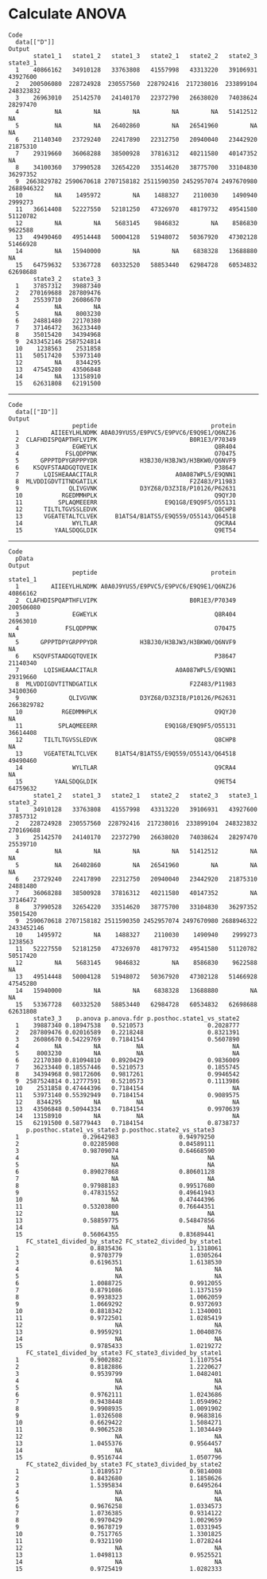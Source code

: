 # Calculate ANOVA 

    Code
      data[["D"]]
    Output
           state1_1   state1_2   state1_3   state2_1   state2_2   state2_3   state3_1
      1    40866162   34910128   33763808   41557998   43313220   39106931   43927600
      2   200506080  228724928  230557560  228792416  217238016  233899104  248323832
      3    26963010   25142570   24140170   22372790   26638020   74038624   28297470
      4          NA         NA         NA         NA         NA   51412512         NA
      5          NA         NA   26402860         NA   26541960         NA         NA
      6    21140340   23729240   22417890   22312750   20940040   23442920   21875310
      7    29319660   36068288   38500928   37816312   40211580   40147352         NA
      8    34100360   37990528   32654220   33514620   38775700   33104830   36297352
      9  2663829782 2590670618 2707158182 2511590350 2452957074 2497670980 2688946322
      10         NA    1495972         NA    1488327    2110030    1490940    2999273
      11   36614408   52227550   52181250   47326970   48179732   49541580   51120782
      12         NA         NA    5683145    9846832         NA    8586830    9622588
      13   49490460   49514448   50004128   51948072   50367920   47302128   51466928
      14         NA   15940000         NA         NA    6838328   13688880         NA
      15   64759632   53367728   60332520   58853440   62984728   60534832   62698688
           state3_2   state3_3
      1    37857312   39887340
      2   270169688  287809476
      3    25539710   26086670
      4          NA         NA
      5          NA    8003230
      6    24881480   22170380
      7    37146472   36233440
      8    35015420   34394968
      9  2433452146 2587524814
      10    1238563    2531858
      11   50517420   53973140
      12         NA    8344295
      13   47545280   43506848
      14         NA   13158910
      15   62631808   62191500

---

    Code
      data[["ID"]]
    Output
                      peptide                                protein
      1         AIIEEYLHLNDMK A0A0J9YUS5/E9PVC5/E9PVC6/E9Q9E1/Q6NZJ6
      2  CLAFHDISPQAPTHFLVIPK                          B0R1E3/P70349
      3               EGWEYLK                                 Q8R404
      4             FSLQDPPNK                                 O70475
      5      GPPPTDPYGRPPPYDR            H3BJ30/H3BJW3/H3BKW0/Q6NVF9
      6    KSQVFSTAADGQTQVEIK                                 P38647
      7       LQISHEAAACITALR                      A0A087WPL5/E9QNN1
      8  MLVDDIGDVTITNDGATILK                          F2Z483/P11983
      9              QLIVGVNK            D3YZ68/D3Z3I8/P10126/P62631
      10           RGEDMMHPLK                                 Q9QYJ0
      11          SPLAQMEEERR                   E9Q1G8/E9Q9F5/O55131
      12      TILTLTGVSSLEDVK                                 Q8CHP8
      13      VGEATETALTCLVEK     B1ATS4/B1ATS5/E9Q559/O55143/Q64518
      14              WYLTLAR                                 Q9CRA4
      15         YAALSDQGLDIK                                 Q9ET54

---

    Code
      pData
    Output
                      peptide                                protein   state1_1
      1         AIIEEYLHLNDMK A0A0J9YUS5/E9PVC5/E9PVC6/E9Q9E1/Q6NZJ6   40866162
      2  CLAFHDISPQAPTHFLVIPK                          B0R1E3/P70349  200506080
      3               EGWEYLK                                 Q8R404   26963010
      4             FSLQDPPNK                                 O70475         NA
      5      GPPPTDPYGRPPPYDR            H3BJ30/H3BJW3/H3BKW0/Q6NVF9         NA
      6    KSQVFSTAADGQTQVEIK                                 P38647   21140340
      7       LQISHEAAACITALR                      A0A087WPL5/E9QNN1   29319660
      8  MLVDDIGDVTITNDGATILK                          F2Z483/P11983   34100360
      9              QLIVGVNK            D3YZ68/D3Z3I8/P10126/P62631 2663829782
      10           RGEDMMHPLK                                 Q9QYJ0         NA
      11          SPLAQMEEERR                   E9Q1G8/E9Q9F5/O55131   36614408
      12      TILTLTGVSSLEDVK                                 Q8CHP8         NA
      13      VGEATETALTCLVEK     B1ATS4/B1ATS5/E9Q559/O55143/Q64518   49490460
      14              WYLTLAR                                 Q9CRA4         NA
      15         YAALSDQGLDIK                                 Q9ET54   64759632
           state1_2   state1_3   state2_1   state2_2   state2_3   state3_1   state3_2
      1    34910128   33763808   41557998   43313220   39106931   43927600   37857312
      2   228724928  230557560  228792416  217238016  233899104  248323832  270169688
      3    25142570   24140170   22372790   26638020   74038624   28297470   25539710
      4          NA         NA         NA         NA   51412512         NA         NA
      5          NA   26402860         NA   26541960         NA         NA         NA
      6    23729240   22417890   22312750   20940040   23442920   21875310   24881480
      7    36068288   38500928   37816312   40211580   40147352         NA   37146472
      8    37990528   32654220   33514620   38775700   33104830   36297352   35015420
      9  2590670618 2707158182 2511590350 2452957074 2497670980 2688946322 2433452146
      10    1495972         NA    1488327    2110030    1490940    2999273    1238563
      11   52227550   52181250   47326970   48179732   49541580   51120782   50517420
      12         NA    5683145    9846832         NA    8586830    9622588         NA
      13   49514448   50004128   51948072   50367920   47302128   51466928   47545280
      14   15940000         NA         NA    6838328   13688880         NA         NA
      15   53367728   60332520   58853440   62984728   60534832   62698688   62631808
           state3_3    p.anova p.anova.fdr p.posthoc.state1_vs_state2
      1    39887340 0.18947538   0.5210573                  0.2028777
      2   287809476 0.02016589   0.2218248                  0.8321391
      3    26086670 0.54229769   0.7184154                  0.5607890
      4          NA         NA          NA                         NA
      5     8003230         NA          NA                         NA
      6    22170380 0.81094810   0.8920429                  0.9836009
      7    36233440 0.18557446   0.5210573                  0.1855745
      8    34394968 0.98172606   0.9817261                  0.9946542
      9  2587524814 0.12777591   0.5210573                  0.1113986
      10    2531858 0.47444396   0.7184154                         NA
      11   53973140 0.55392949   0.7184154                  0.9089575
      12    8344295         NA          NA                         NA
      13   43506848 0.50944334   0.7184154                  0.9970639
      14   13158910         NA          NA                         NA
      15   62191500 0.58779443   0.7184154                  0.8738737
         p.posthoc.state1_vs_state3 p.posthoc.state2_vs_state3
      1                  0.29642983                 0.94979250
      2                  0.02285908                 0.04589111
      3                  0.98709074                 0.64668590
      4                          NA                         NA
      5                          NA                         NA
      6                  0.89027868                 0.80601128
      7                          NA                         NA
      8                  0.97988183                 0.99517680
      9                  0.47831552                 0.49641943
      10                         NA                 0.47444396
      11                 0.53203800                 0.76644351
      12                         NA                         NA
      13                 0.58859775                 0.54847856
      14                         NA                         NA
      15                 0.56064355                 0.83689441
         FC_state1_divided_by_state2 FC_state2_divided_by_state1
      1                    0.8835436                   1.1318061
      2                    0.9703779                   1.0305264
      3                    0.6196351                   1.6138530
      4                           NA                          NA
      5                           NA                          NA
      6                    1.0088725                   0.9912055
      7                    0.8791086                   1.1375159
      8                    0.9938323                   1.0062059
      9                    1.0669292                   0.9372693
      10                   0.8818342                   1.1340001
      11                   0.9722501                   1.0285419
      12                          NA                          NA
      13                   0.9959291                   1.0040876
      14                          NA                          NA
      15                   0.9785433                   1.0219272
         FC_state1_divided_by_state3 FC_state3_divided_by_state1
      1                    0.9002882                   1.1107554
      2                    0.8182886                   1.2220627
      3                    0.9539799                   1.0482401
      4                           NA                          NA
      5                           NA                          NA
      6                    0.9762111                   1.0243686
      7                    0.9438448                   1.0594962
      8                    0.9908935                   1.0091902
      9                    1.0326508                   0.9683816
      10                   0.6629422                   1.5084271
      11                   0.9062528                   1.1034449
      12                          NA                          NA
      13                   1.0455376                   0.9564457
      14                          NA                          NA
      15                   0.9516744                   1.0507796
         FC_state2_divided_by_state3 FC_state3_divided_by_state2
      1                    1.0189517                   0.9814008
      2                    0.8432680                   1.1858626
      3                    1.5395834                   0.6495264
      4                           NA                          NA
      5                           NA                          NA
      6                    0.9676258                   1.0334573
      7                    1.0736385                   0.9314122
      8                    0.9970429                   1.0029659
      9                    0.9678719                   1.0331945
      10                   0.7517765                   1.3301825
      11                   0.9321190                   1.0728244
      12                          NA                          NA
      13                   1.0498113                   0.9525521
      14                          NA                          NA
      15                   0.9725419                   1.0282333


